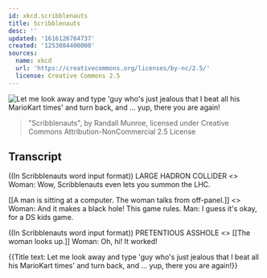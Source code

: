 ```yaml
---
id: xkcd.scribblenauts
title: Scribblenauts
desc: ''
updated: '1616126764737'
created: '1253084400000'
sources:
  name: xkcd
  url: 'https://creativecommons.org/licenses/by-nc/2.5/'
  license: Creative Commons 2.5
---
```

![Let me look away and type 'guy who's just jealous that I beat all his MarioKart times' and turn back, and ... yup, there you are again!](https://imgs.xkcd.com/comics/scribblenauts.png)
> "Scribblenauts", by Randall Munroe, licensed under Creative Commons Attribution-NonCommercial 2.5 License

## Transcript
((In Scribblenauts word input format))
LARGE HADRON COLLIDER
<<Click>>
Woman: Wow, Scribblenauts even lets you summon the LHC.

[[A man is sitting at a computer.  The woman talks from off-panel.]]
<<Fwoosh>>
Woman: And it makes a black hole! This game rules.
Man: I guess it's okay, for a DS kids game.

((In Scribblenauts word input format))
PRETENTIOUS ASSHOLE
<<Click>>
[[The woman looks up.]]
Woman: Oh, hi! It worked!

{{Title text: Let me look away and type 'guy who's just jealous that I beat all his MarioKart times' and turn back, and ... yup, there you are again!}}
